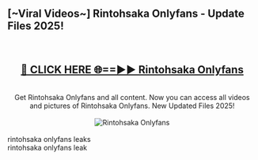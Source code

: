 <h2>[~Viral Videos~] Rintohsaka Onlyfans - Update Files 2025!</h2>
<br>
<div align="center">
<h2><a href="https://betterlinks.top/A2PfLJ" rel="nofollow">🔴 CLICK HERE 🌐==►► Rintohsaka Onlyfans</a></h2>
<br>
Get Rintohsaka Onlyfans and all content. Now you can access all videos and pictures of Rintohsaka Onlyfans. New Updated Files 2025!
<br>
<br>
<a href="https://betterlinks.top/A2PfLJ" rel="nofollow" data-target="animated-image.originalLink"><img src="https://i.ibb.co.com/WyWwxjT/player-gif2.gif" alt="Rintohsaka Onlyfans" style="max-width: 100%; display: inline-block;" data-target="animated-image.originalImage"></a>
</div>
<br>
rintohsaka onlyfans leaks<br>
rintohsaka onlyfans leak
